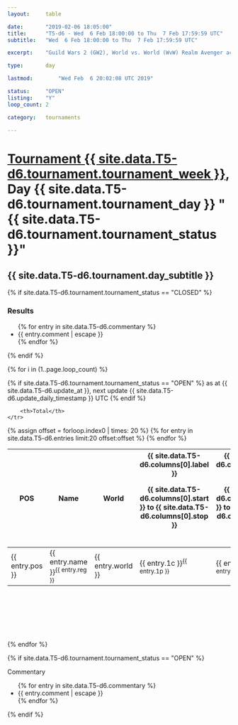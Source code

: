 ```yaml
---
layout: 	table

date: 		"2019-02-06 18:05:00"
title: 		"T5-d6 - Wed  6 Feb 18:00:00 to Thu  7 Feb 17:59:59 UTC"
subtitle: 	"Wed  6 Feb 18:00:00 to Thu  7 Feb 17:59:59 UTC"

excerpt:    "Guild Wars 2 (GW2), World vs. World (WvW) Realm Avenger achivement Tournament. \"Every Kill Counts\""

type:       day

lastmod: 		"Wed Feb  6 20:02:08 UTC 2019"

status:     "OPEN"
listing:    "Y"
loop_count: 2

category: 	tournaments

---
```

<div class="table_header">
    <h1><a href="{{ site.data.T5-d6.tournament.week_url }}">Tournament {{ site.data.T5-d6.tournament.tournament_week }}</a>, Day {{ site.data.T5-d6.tournament.tournament_day }} "{{ site.data.T5-d6.tournament.tournament_status }}"</h1>
    <h2>{{ site.data.T5-d6.tournament.day_subtitle }}</h2> 
</div>

{% if site.data.T5-d6.tournament.tournament_status == "CLOSED" %} 
<div class="commentary">
  <h3>Results</h3>
  <ul>
    {% for entry in site.data.T5-d6.commentary %}
    <li class="commentary_list">{{ entry.comment | escape }}</li>
    {% endfor %}
  </ul>
</div>
{% endif %}


{% for i in (1..page.loop_count) %}

{% if site.data.T5-d6.tournament.tournament_status == "OPEN" %} 
<span class="table_nextupdate">as at {{ site.data.T5-d6.update_at }}, next update {{ site.data.T5-d6.update_daily_timestamp }} UTC</span> 
{% endif %}

<table class="day_table">
  <colgroup>
    <col style="width:18px">
    <col style="width:55px">
    <col style="width:55px">
    <col style="width:12px">
    <col style="width:12px">
    <col style="width:12px">
    <col style="width:12px">
    <col style="width:12px">
    <col style="width:12px">
    <col style="width:12px">
    <col style="width:12px">
    <col style="width:12px">
    <col style="width:12px">
    <col style="width:12px">
    <col style="width:12px">
    <col style="width:12px">
    <col style="width:12px">
    <col style="width:12px">
    <col style="width:12px">
    <col style="width:12px">
    <col style="width:12px">
    <col style="width:12px">
    <col style="width:12px">
    <col style="width:12px">
    <col style="width:12px">
    <col style="width:12px">
    <col style="width:12px">
    <col style="width:18px">
  </colgroup>  
  <thead>
    <tr>
        <th>POS</th>
        <th class="AlignLeft">Name</th>
        <th class="AlignLeft">World</th>

<th><div class="label">{{ site.data.T5-d6.columns[0].label }}<p class="onhover">{{ site.data.T5-d6.columns[0].start }} to {{ site.data.T5-d6.columns[0].stop }}</p></div>​</th>
<th><div class="label">{{ site.data.T5-d6.columns[1].label }}<p class="onhover">{{ site.data.T5-d6.columns[1].start }} to {{ site.data.T5-d6.columns[1].stop }}</p></div>​</th>
<th><div class="label">{{ site.data.T5-d6.columns[2].label }}<p class="onhover">{{ site.data.T5-d6.columns[2].start }} to {{ site.data.T5-d6.columns[2].stop }}</p></div>​</th>
<th><div class="label">{{ site.data.T5-d6.columns[3].label }}<p class="onhover">{{ site.data.T5-d6.columns[3].start }} to {{ site.data.T5-d6.columns[3].stop }}</p></div>​</th>
<th><div class="label">{{ site.data.T5-d6.columns[4].label }}<p class="onhover">{{ site.data.T5-d6.columns[4].start }} to {{ site.data.T5-d6.columns[4].stop }}</p></div>​</th>
<th><div class="label">{{ site.data.T5-d6.columns[5].label }}<p class="onhover">{{ site.data.T5-d6.columns[5].start }} to {{ site.data.T5-d6.columns[5].stop }}</p></div>​</th>
<th><div class="label">{{ site.data.T5-d6.columns[6].label }}<p class="onhover">{{ site.data.T5-d6.columns[6].start }} to {{ site.data.T5-d6.columns[6].stop }}</p></div>​</th>
<th><div class="label">{{ site.data.T5-d6.columns[7].label }}<p class="onhover">{{ site.data.T5-d6.columns[7].start }} to {{ site.data.T5-d6.columns[7].stop }}</p></div>​</th>
<th><div class="label">{{ site.data.T5-d6.columns[8].label }}<p class="onhover">{{ site.data.T5-d6.columns[8].start }} to {{ site.data.T5-d6.columns[8].stop }}</p></div>​</th>
<th><div class="label">{{ site.data.T5-d6.columns[9].label }}<p class="onhover">{{ site.data.T5-d6.columns[9].start }} to {{ site.data.T5-d6.columns[9].stop }}</p></div>​</th>
<th><div class="label">{{ site.data.T5-d6.columns[10].label }}<p class="onhover">{{ site.data.T5-d6.columns[10].start }} to {{ site.data.T5-d6.columns[10].stop }}</p></div>​</th>

<th><div class="label">{{ site.data.T5-d6.columns[11].label }}<p class="onhover">{{ site.data.T5-d6.columns[11].start }} to {{ site.data.T5-d6.columns[11].stop }}</p></div>​</th>
<th><div class="label">{{ site.data.T5-d6.columns[12].label }}<p class="onhover">{{ site.data.T5-d6.columns[12].start }} to {{ site.data.T5-d6.columns[12].stop }}</p></div>​</th>
<th><div class="label">{{ site.data.T5-d6.columns[13].label }}<p class="onhover">{{ site.data.T5-d6.columns[13].start }} to {{ site.data.T5-d6.columns[13].stop }}</p></div>​</th>
<th><div class="label">{{ site.data.T5-d6.columns[14].label }}<p class="onhover">{{ site.data.T5-d6.columns[14].start }} to {{ site.data.T5-d6.columns[14].stop }}</p></div>​</th>
<th><div class="label">{{ site.data.T5-d6.columns[15].label }}<p class="onhover">{{ site.data.T5-d6.columns[15].start }} to {{ site.data.T5-d6.columns[15].stop }}</p></div>​</th>
<th><div class="label">{{ site.data.T5-d6.columns[16].label }}<p class="onhover">{{ site.data.T5-d6.columns[16].start }} to {{ site.data.T5-d6.columns[16].stop }}</p></div>​</th>
<th><div class="label">{{ site.data.T5-d6.columns[17].label }}<p class="onhover">{{ site.data.T5-d6.columns[17].start }} to {{ site.data.T5-d6.columns[17].stop }}</p></div>​</th>
<th><div class="label">{{ site.data.T5-d6.columns[18].label }}<p class="onhover">{{ site.data.T5-d6.columns[18].start }} to {{ site.data.T5-d6.columns[18].stop }}</p></div>​</th>
<th><div class="label">{{ site.data.T5-d6.columns[19].label }}<p class="onhover">{{ site.data.T5-d6.columns[19].start }} to {{ site.data.T5-d6.columns[19].stop }}</p></div>​</th>
<th><div class="label">{{ site.data.T5-d6.columns[20].label }}<p class="onhover">{{ site.data.T5-d6.columns[20].start }} to {{ site.data.T5-d6.columns[20].stop }}</p></div>​</th>

<th><div class="label">{{ site.data.T5-d6.columns[21].label }}<p class="onhover">{{ site.data.T5-d6.columns[21].start }} to {{ site.data.T5-d6.columns[21].stop }}</p></div>​</th>
<th><div class="label">{{ site.data.T5-d6.columns[22].label }}<p class="onhover">{{ site.data.T5-d6.columns[22].start }} to {{ site.data.T5-d6.columns[22].stop }}</p></div>​</th>
<th><div class="label">{{ site.data.T5-d6.columns[23].label }}<p class="onhover">{{ site.data.T5-d6.columns[23].start }} to {{ site.data.T5-d6.columns[23].stop }}</p></div>​</th>

        <th>Total</th>
    </tr>
  </thead>
  {% assign offset = forloop.index0 | times: 20 %}
<tbody>
{% for entry in site.data.T5-d6.entries limit:20 offset:offset %}
  <tr>
    <td class="pl{{ entry.pos }}">{{ entry.pos }}</td>
    <td class="AlignLeft">{{ entry.name }}<sup>{{ entry.reg }}</sup></td>
    <td class="AlignLeft">{{ entry.world }}</td>
    <td class="pl{{ entry.1p }}">{{ entry.1c }}<sup>{{ entry.1p }}</sup></td>
    <td class="pl{{ entry.2p }}">{{ entry.2c }}<sup>{{ entry.2p }}</sup></td>
    <td class="pl{{ entry.3p }}">{{ entry.3c }}<sup>{{ entry.3p }}</sup></td>
    <td class="pl{{ entry.4p }}">{{ entry.4c }}<sup>{{ entry.4p }}</sup></td>
    <td class="pl{{ entry.5p }}">{{ entry.5c }}<sup>{{ entry.5p }}</sup></td>
    <td class="pl{{ entry.6p }}">{{ entry.6c }}<sup>{{ entry.6p }}</sup></td>
    <td class="pl{{ entry.7p }}">{{ entry.7c }}<sup>{{ entry.7p }}</sup></td>
    <td class="pl{{ entry.8p }}">{{ entry.8c }}<sup>{{ entry.8p }}</sup></td>
    <td class="pl{{ entry.9p }}">{{ entry.9c }}<sup>{{ entry.9p }}</sup></td>
    <td class="pl{{ entry.10p }}">{{ entry.10c }}<sup>{{ entry.10p }}</sup></td>
    <td class="pl{{ entry.11p }}">{{ entry.11c }}<sup>{{ entry.11p }}</sup></td>
    <td class="pl{{ entry.12p }}">{{ entry.12c }}<sup>{{ entry.12p }}</sup></td>
    <td class="pl{{ entry.13p }}">{{ entry.13c }}<sup>{{ entry.13p }}</sup></td>
    <td class="pl{{ entry.14p }}">{{ entry.14c }}<sup>{{ entry.14p }}</sup></td>
    <td class="pl{{ entry.15p }}">{{ entry.15c }}<sup>{{ entry.15p }}</sup></td>
    <td class="pl{{ entry.16p }}">{{ entry.16c }}<sup>{{ entry.16p }}</sup></td>
    <td class="pl{{ entry.17p }}">{{ entry.17c }}<sup>{{ entry.17p }}</sup></td>
    <td class="pl{{ entry.18p }}">{{ entry.18c }}<sup>{{ entry.18p }}</sup></td>
    <td class="pl{{ entry.19p }}">{{ entry.19c }}<sup>{{ entry.19p }}</sup></td>
    <td class="pl{{ entry.20p }}">{{ entry.20c }}<sup>{{ entry.20p }}</sup></td>
    <td class="pl{{ entry.21p }}">{{ entry.21c }}<sup>{{ entry.21p }}</sup></td>
    <td class="pl{{ entry.22p }}">{{ entry.22c }}<sup>{{ entry.22p }}</sup></td>
    <td class="pl{{ entry.23p }}">{{ entry.23c }}<sup>{{ entry.23p }}</sup></td>
    <td class="pl{{ entry.24p }}">{{ entry.24c }}<sup>{{ entry.24p }}</sup></td>
    <td>{{ entry.total }}</td>
  </tr>
{% endfor %}  
</tbody>
</table>
<div class="leaderboard">
  <script async src="//pagead2.googlesyndication.com/pagead/js/adsbygoogle.js"></script>
  <!-- 728x90 -->
  <ins class="adsbygoogle"
       style="display:inline-block;width:728px;height:90px"
       data-ad-client="ca-pub-3274917281288240"
       data-ad-slot="3870538733"></ins>
  <script>
  (adsbygoogle = window.adsbygoogle || []).push({});
  </script>    
</div>
<br />
{% endfor %}

{% if site.data.T5-d6.tournament.tournament_status == "OPEN" %} 
<div class="commentary">
  <span class="commentary_title">Commentary</span>
  <ul>
    {% for entry in site.data.T5-d6.commentary %}
    <li class="commentary_list">{{ entry.comment | escape }}</li>
    {% endfor %}
  </ul>
</div>
{% endif %}


